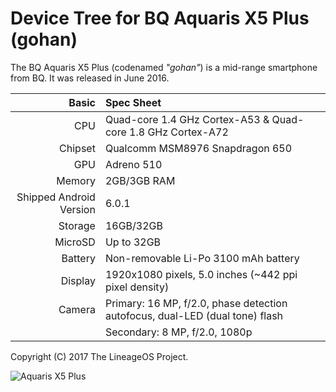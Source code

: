 Device Tree for BQ Aquaris X5 Plus (gohan)
===========================================

The BQ Aquaris X5 Plus (codenamed _"gohan"_) is a mid-range smartphone from BQ.
It was released in June 2016.


Basic   | Spec Sheet
-------:|:-------------------------
CPU     | Quad-core 1.4 GHz Cortex-A53 & Quad-core 1.8 GHz Cortex-A72
Chipset | Qualcomm MSM8976 Snapdragon 650
GPU     | Adreno 510
Memory  | 2GB/3GB RAM
Shipped Android Version | 6.0.1
Storage | 16GB/32GB
MicroSD | Up to 32GB
Battery | Non-removable Li-Po 3100 mAh battery
Display | 1920x1080 pixels, 5.0 inches (~442 ppi pixel density)
Camera  | Primary: 16 MP, f/2.0, phase detection autofocus, dual-LED (dual tone) flash
	| Secondary: 8 MP, f/2.0, 1080p

Copyright (C) 2017 The LineageOS Project.

![Aquaris X5 Plus](https://storage.googleapis.com/bqcom15.statics.bq.com/prod/images/310_310/6/7/a/d/67ad2f4be52cca13f3830f6793d466bbdf2fa3a5.jpg "BQ Aquaris X5 Plus")
